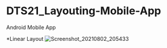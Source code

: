 # DTS21_Layouting-Mobile-App
Android Mobile App

*Linear Layout
![Screenshot_20210802_205433](https://user-images.githubusercontent.com/71871211/127874086-6913b266-6c38-42f4-8a2d-e3c5b8621426.png)
